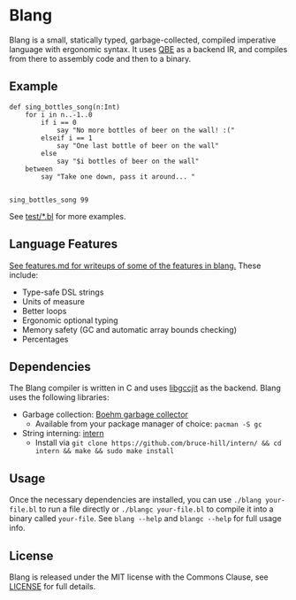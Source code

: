 # Blang

Blang is a small, statically typed, garbage-collected, compiled imperative
language with ergonomic syntax. It uses [QBE](https://c9x.me/compile/) as a
backend IR, and compiles from there to assembly code and then to a binary.

## Example

```
def sing_bottles_song(n:Int)
    for i in n..-1..0
        if i == 0
            say "No more bottles of beer on the wall! :("
        elseif i == 1
            say "One last bottle of beer on the wall"
        else
            say "$i bottles of beer on the wall"
    between
        say "Take one down, pass it around... "


sing_bottles_song 99
```

See [test/\*.bl](test/) for more examples.

## Language Features

[See features.md for writeups of some of the features in blang.](features.md) These include:

- Type-safe DSL strings
- Units of measure
- Better loops
- Ergonomic optional typing
- Memory safety (GC and automatic array bounds checking)
- Percentages

## Dependencies

The Blang compiler is written in C and uses
[libgccjit](https://gcc.gnu.org/onlinedocs/jit/) as the backend. Blang uses the
following libraries:

- Garbage collection: [Boehm garbage collector](https://www.hboehm.info/gc/)
    - Available from your package manager of choice: `pacman -S gc`
- String interning: [intern](https://github.com/bruce-hill/intern/)
    - Install via `git clone https://github.com/bruce-hill/intern/ && cd intern && make && sudo make install`

## Usage

Once the necessary dependencies are installed, you can use `./blang
your-file.bl` to run a file directly or `./blangc your-file.bl` to compile it
into a binary called `your-file`. See `blang --help` and `blangc --help` for
full usage info.

## License

Blang is released under the MIT license with the Commons Clause, see
[LICENSE](LICENSE) for full details.

